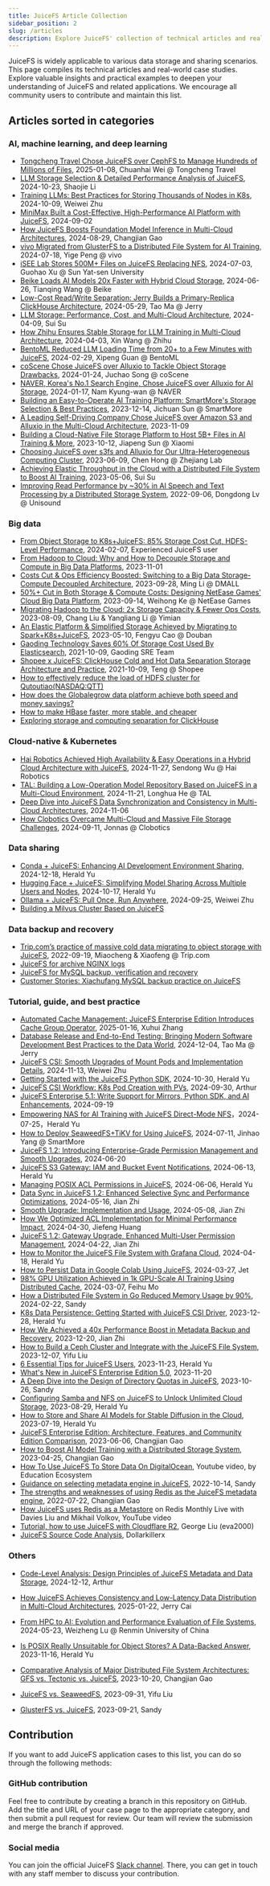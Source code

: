 ```yaml
---
title: JuiceFS Article Collection
sidebar_position: 2
slug: /articles
description: Explore JuiceFS' collection of technical articles and real-world case studies in AI, machine learning, deep learning, big data, data sharing, backup, and recovery scenarios.
---
```


JuiceFS is widely applicable to various data storage and sharing scenarios. This page compiles its technical articles and real-world case studies. Explore valuable insights and practical examples to deepen your understanding of JuiceFS and related applications. We encourage all community users to contribute and maintain this list.

## Articles sorted in categories

### AI, machine learning, and deep learning

- [Tongcheng Travel Chose JuiceFS over CephFS to Manage Hundreds of Millions of Files](https://juicefs.com/en/blog/user-stories/juicefs-vs-cephfs-distributed-file-system-artificial-intelligence-storage), 2025-01-08, Chuanhai Wei @ Tongcheng Travel
- [LLM Storage Selection & Detailed Performance Analysis of JuiceFS](https://juicefs.com/en/blog/solutions/llm-storage-selection), 2024-10-23, Shaojie Li
- [Training LLMs: Best Practices for Storing Thousands of Nodes in K8s](https://juicefs.com/en/blog/usage-tips/train-large-language-model-kubernetes-storage), 2024-10-09, Weiwei Zhu
- [MiniMax Built a Cost-Effective, High-Performance AI Platform with JuiceFS](https://juicefs.com/en/blog/user-stories/minimax-foundation-model-ai-storage), 2024-09-02
- [How JuiceFS Boosts Foundation Model Inference in Multi-Cloud Architectures](https://juicefs.com/en/blog/solutions/boost-foundation-model-inference-multi-cloud), 2024-08-29, Changjian Gao
- [vivo Migrated from GlusterFS to a Distributed File System for AI Training](https://juicefs.com/en/blog/user-stories/improve-ai-training), 2024-07-18, Yige Peng @ vivo
- [iSEE Lab Stores 500M+ Files on JuiceFS Replacing NFS](https://juicefs.com/en/blog/user-stories/deep-learning-ai-storage), 2024-07-03, Guohao Xu @ Sun Yat-sen University
- [Beike Loads AI Models 20x Faster with Hybrid Cloud Storage](https://juicefs.com/en/blog/user-stories/ai-model-accelerate), 2024-06-26, Tianqing Wang @ Beike
- [Low-Cost Read/Write Separation: Jerry Builds a Primary-Replica ClickHouse Architecture](https://juicefs.com/en/blog/user-stories/read-write-separation), 2024-05-29, Tao Ma @ Jerry
- [LLM Storage: Performance, Cost, and Multi-Cloud Architecture](https://juicefs.com/en/blog/solutions/llm-storage-performance-cost-multi-cloud), 2024-04-09, Sui Su
- [How Zhihu Ensures Stable Storage for LLM Training in Multi-Cloud Architecture](https://juicefs.com/en/blog/user-stories/ai-storage-llm-training-multi-cloud), 2024-04-03, Xin Wang @ Zhihu
- [BentoML Reduced LLM Loading Time from 20+ to a Few Minutes with JuiceFS](https://juicefs.com/en/blog/user-stories/accelerate-large-language-model-loading), 2024-02-29, Xipeng Guan @ BentoML
- [coScene Chose JuiceFS over Alluxio to Tackle Object Storage Drawbacks](https://juicefs.com/en/blog/user-stories/juicefs-vs-alluxio-ai-robot-storage), 2024-01-24, Juchao Song @ coScene
- [NAVER, Korea's No.1 Search Engine, Chose JuiceFS over Alluxio for AI Storage](https://juicefs.com/en/blog/user-stories/juicefs-vs-alluxio-ai-storage-naver), 2024-01-17, Nam Kyung-wan @ NAVER
- [Building an Easy-to-Operate AI Training Platform: SmartMore's Storage Selection & Best Practices](https://juicefs.com/en/blog/user-stories/ai-training-storage-selection-seaweedfs-juicefs), 2023-12-14, Jichuan Sun @ SmartMore
- [A Leading Self-Driving Company Chose JuiceFS over Amazon S3 and Alluxio in the Multi-Cloud Architecture](https://juicefs.com/en/blog/user-stories/data-storage-multi-cloud-autonomous-driving-juicefs), 2023-11-09
- [Building a Cloud-Native File Storage Platform to Host 5B+ Files in AI Training & More](https://juicefs.com/en/blog/user-stories/cloud-native-file-storage-platform-ai-training), 2023-10-12, Jiapeng Sun @ Xiaomi
- [Choosing JuiceFS over s3fs and Alluxio for Our Ultra-Heterogeneous Computing Cluster](https://juicefs.com/en/blog/user-stories/high-performance-scale-out-heterogeneous-computing-power-cluster-storage), 2023-06-09, Chen Hong @ Zhejiang Lab
- [Achieving Elastic Throughput in the Cloud with a Distributed File System to Boost AI Training](https://juicefs.com/en/blog/solutions/accelerate-ai-training-flexible-elastic-throughput-cloud), 2023-05-06, Sui Su
- [Improving Read Performance by ~30% in AI Speech and Text Processing by a Distributed Storage System](https://juicefs.com/en/blog/user-stories/unisounds-hpc-platform-accelerates-ai-model-training-and-development-with-juicefs), 2022-09-06, Dongdong Lv @ Unisound

### Big data

- [From Object Storage to K8s+JuiceFS: 85% Storage Cost Cut, HDFS-Level Performance](https://juicefs.com/en/blog/user-stories/object-storage-kubernetes-hdfs), 2024-02-07, Experienced JuiceFS user
- [From Hadoop to Cloud: Why and How to Decouple Storage and Compute in Big Data Platforms](https://juicefs.com/en/blog/solutions/hadoop-cloud-decouple-storage-compute-big-data), 2023-11-01
- [Costs Cut & Ops Efficiency Boosted: Switching to a Big Data Storage-Compute Decoupled Architecture](https://juicefs.com/en/blog/user-stories/storage-compute-decoupled-architecture-cloud-native-big-data), 2023-09-28, Ming Li @ DMALL
- [50%+ Cut in Both Storage & Compute Costs: Designing NetEase Games' Cloud Big Data Platform](https://juicefs.com/en/blog/user-stories/cut-storage-compute-costs-cloud-big-data-platform), 2023-09-14, Weihong Ke @ NetEase Games
- [Migrating Hadoop to the Cloud: 2x Storage Capacity & Fewer Ops Costs](https://juicefs.com/en/blog/user-stories/migrating-hadoop-to-cloud-2x-storage-capacity-fewer-ops-costs), 2023-08-09, Chang Liu & Yangliang Li @ Yimian
- [An Elastic Platform & Simplified Storage Achieved by Migrating to Spark+K8s+JuiceFS](https://juicefs.com/en/blog/user-stories/scalable-computing-unified-data-storage-ops-cloud-spark-k8s-juicefs), 2023-05-10, Fengyu Cao @ Douban
- [Gaoding Technology Saves 60% Of Storage Cost Used By Elasticsearch](https://juicefs.com/en/blog/user-stories/gaoding-with-juicefs), 2021-10-09, Gaoding SRE Team
- [Shopee x JuiceFS: ClickHouse Cold and Hot Data Separation Storage Architecture and Practice](https://juicefs.com/en/blog/user-stories/shopee-clickhouse-with-juicefs), 2021-10-09, Teng @ Shopee
- [How to effectively reduce the load of HDFS cluster for Qutoutiao(NASDAQ:QTT)](https://juicefs.com/blog/en/posts/qutoutiao-big-data-platform-user-case)
- [How does the Globalegrow data platform achieve both speed and money savings?](https://juicefs.com/blog/en/posts/globalegrow-big-data-platform-user-case)
- [How to make HBase faster, more stable, and cheaper](https://juicefs.com/blog/en/posts/how-to-make-hbase-faster-more-stable-and-cheaper)
- [Exploring storage and computing separation for ClickHouse](https://juicefs.com/blog/en/posts/clickhouse-disaggregated-storage-and-compute-practice)

### Cloud-native & Kubernetes

- [Hai Robotics Achieved High Availability & Easy Operations in a Hybrid Cloud Architecture with JuiceFS](https://juicefs.com/en/blog/user-stories/high-availability-easy-operations-hybrid-cloud-ai-storage), 2024-11-27, Sendong Wu @ Hai Robotics
- [TAL: Building a Low-Operation Model Repository Based on JuiceFS in a Multi-Cloud Environment](https://juicefs.com/en/blog/user-stories/multi-cloud-llm-model-repository-storage), 2024-11-21, Longhua He @ TAL
- [Deep Dive into JuiceFS Data Synchronization and Consistency in Multi-Cloud Architectures](https://juicefs.com/en/blog/engineering/data-synchronization-consistency-multi-cloud-storage), 2024-11-06
- [How Clobotics Overcame Multi-Cloud and Massive File Storage Challenges](https://juicefs.com/en/blog/user-stories/multi-cloud-storage-posix-compatible), 2024-09-11, Jonnas @ Clobotics

### Data sharing

- [Conda + JuiceFS: Enhancing AI Development Environment Sharing](https://juicefs.com/en/blog/usage-tips/improve-artificial-intelligence-development-environment-sharing), 2024-12-18, Herald Yu
- [Hugging Face + JuiceFS: Simplifying Model Sharing Across Multiple Users and Nodes](https://juicefs.com/en/blog/usage-tips/ai-model-storage-share-multi-users-nodes), 2024-10-17, Herald Yu
- [Ollama + JuiceFS: Pull Once, Run Anywhere](https://juicefs.com/en/blog/usage-tips/ollama-large-language-model), 2024-09-25, Weiwei Zhu
- [Building a Milvus Cluster Based on JuiceFS](https://juicefs.com/blog/en/posts/build-milvus-distributed-cluster-based-on-juicefs)

### Data backup and recovery

- [Trip.com’s practice of massive cold data migrating to object storage with JuiceFS](https://juicefs.com/en/blog/user-stories/a-practice-of-massive-cold-data-migrating-to-oss-with-juicefs), 2022-09-19, Miaocheng & Xiaofeng @ Trip.com
- [JuiceFS for archive NGINX logs](https://juicefs.com/docs/en/archive_nginx_log_in_juicefs.html)
- [JuiceFS for MySQL backup, verification and recovery](https://juicefs.com/docs/en/backup_mysql_in_juicefs.html)
- [Customer Stories: Xiachufang MySQL backup practice on JuiceFS](https://juicefs.com/blog/en/posts/xiachufang-mysql-backup-practice-on-juicefs)

### Tutorial, guide, and best practice

- [Automated Cache Management: JuiceFS Enterprise Edition Introduces Cache Group Operator](https://juicefs.com/en/blog/usage-tips/automated-cache-management-cache-group-operator), 2025-01-16, Xuhui Zhang
- [Database Release and End-to-End Testing: Bringing Modern Software Development Best Practices to the Data World](https://juicefs.com/en/blog/user-stories/end-to-end-test-clickhouse-database-clone), 2024-12-04, Tao Ma @ Jerry
- [JuiceFS CSI: Smooth Upgrades of Mount Pods and Implementation Details](https://juicefs.com/en/blog/usage-tips/mount-pod-smooth-upgrade), 2024-11-13, Weiwei Zhu
- [Getting Started with the JuiceFS Python SDK](https://juicefs.com/en/blog/usage-tips/use-python-sdk), 2024-10-30, Herald Yu
- [JuiceFS CSI Workflow: K8s Pod Creation with PVs](https://juicefs.com/en/blog/usage-tips/csi-workflow-kubernetes-pod), 2024-09-30, Arthur
- [JuiceFS Enterprise 5.1: Write Support for Mirrors, Python SDK, and AI Enhancements](https://juicefs.com/en/blog/release-notes/uicefs-enterprise-5-1-artificial-intelligence), 2024-09-19
- [Empowering NAS for AI Training with JuiceFS Direct-Mode NFS](https://juicefs.com/en/blog/usage-tips/direct-nfs)，2024-07-25，Herald Yu
- [How to Deploy SeaweedFS+TiKV for Using JuiceFS](https://juicefs.com/en/blog/usage-tips/seaweedfs-tikv), 2024-07-11, Jinhao Yang @ SmartMore
- [JuiceFS 1.2: Introducing Enterprise-Grade Permission Management and Smooth Upgrades](https://juicefs.com/en/blog/release-notes/juicefs-12), 2024-06-20
- [JuiceFS S3 Gateway: IAM and Bucket Event Notifications](https://juicefs.com/en/blog/usage-tips/s3-gateway), 2024-06-13, Herald Yu
- [Managing POSIX ACL Permissions in JuiceFS](https://juicefs.com/en/blog/usage-tips/manage-acl), 2024-06-06, Herald Yu
- [Data Sync in JuiceFS 1.2: Enhanced Selective Sync and Performance Optimizations](https://juicefs.com/en/blog/usage-tips/data-sync), 2024-05-16, Jian Zhi
- [Smooth Upgrade: Implementation and Usage](https://juicefs.com/en/blog/engineering/smooth-upgrade), 2024-05-08, Jian Zhi
- [How We Optimized ACL Implementation for Minimal Performance Impact](https://juicefs.com/en/blog/engineering/access-control-list), 2024-04-30, Jiefeng Huang
- [JuiceFS 1.2: Gateway Upgrade, Enhanced Multi-User Permission Management](https://juicefs.com/en/blog/release-notes/juicefs-12-beta-1), 2024-04-22, Jian Zhi
- [How to Monitor the JuiceFS File System with Grafana Cloud](https://juicefs.com/en/blog/usage-tips/monitor-file-system-grafana-cloud), 2024-04-18, Herald Yu
- [How to Persist Data in Google Colab Using JuiceFS](https://juicefs.com/en/blog/usage-tips/colab-persist-data), 2024-03-27, Jet
- [98% GPU Utilization Achieved in 1k GPU-Scale AI Training Using Distributed Cache](https://juicefs.com/en/blog/engineering/ai-gpu-utilization-mlperf-benchmark), 2024-03-07, Feihu Mo
- [How a Distributed File System in Go Reduced Memory Usage by 90%](https://juicefs.com/en/blog/engineering/reduce-metadata-memory-usage), 2024-02-22, Sandy
- [K8s Data Persistence: Getting Started with JuiceFS CSI Driver](https://juicefs.com/en/blog/usage-tips/kubernetes-data-persistence-juicefs), 2023-12-28, Herald Yu
- [How We Achieved a 40x Performance Boost in Metadata Backup and Recovery](https://juicefs.com/en/blog/engineering/increase-performance-metadata-backup-recovery), 2023-12-20, Jian Zhi
- [How to Build a Ceph Cluster and Integrate with the JuiceFS File System](https://juicefs.com/en/blog/usage-tips/build-ceph-cluster-integrate-juicefs-file-system), 2023-12-07, Yifu Liu
- [6 Essential Tips for JuiceFS Users](https://juicefs.com/en/blog/usage-tips/juicefs-user-tips-distributed-file-storage-system), 2023-11-23, Herald Yu
- [What's New in JuiceFS Enterprise Edition 5.0](https://juicefs.com/en/blog/release-notes/juicefs-enterprise-edition-v5), 2023-11-20
- [A Deep Dive into the Design of Directory Quotas in JuiceFS](https://juicefs.com/en/blog/engineering/design-juicefs-directory-quotas), 2023-10-26, Sandy
- [Configuring Samba and NFS on JuiceFS to Unlock Unlimited Cloud Storage](https://juicefs.com/en/blog/usage-tips/scalable-cloud-storage-samba-nfs-shares-juicefs), 2023-08-29, Herald Yu
- [How to Store and Share AI Models for Stable Diffusion in the Cloud](https://juicefs.com/en/blog/usage-tips/share-store-model-data-stable-diffusion-cloud), 2023-07-19, Herald Yu
- [JuiceFS Enterprise Edition: Architecture, Features, and Community Edition Comparison](https://juicefs.com/en/blog/solutions/juicefs-enterprise-edition-features-vs-community-edition), 2023-06-06, Changjian Gao
- [How to Boost AI Model Training with a Distributed Storage System](https://juicefs.com/en/blog/usage-tips/how-to-use-juicefs-to-speed-up-ai-model-training), 2023-04-25, Changjian Gao
- [How To Use JuiceFS To Store Data On DigitalOcean](https://www.youtube.com/watch?v=pdFzyflcRGA&t=75s), Youtube video, by Education Ecosystem
- [Guidance on selecting metadata engine in JuiceFS](https://juicefs.com/en/blog/usage-tips/juicefs-metadata-engine-selection-guide), 2022-10-14, Sandy
- [The strengths and weaknesses of using Redis as the JuiceFS metadata engine](https://juicefs.com/en/blog/usage-tips/introduce-redis-as-juicefs-metadata-engine), 2022-07-22, Changjian Gao
- [How JuiceFS uses Redis as a Metastore](https://www.youtube.com/watch?v=P7H1H-Zj5oU&t=757s) on Redis Monthly Live with Davies Liu and Mikhail Volkov, YouTube video
- [Tutorial, how to use JuiceFS with Cloudflare R2](https://github.com/centminmod/centminmod-juicefs), George Liu (eva2000)
- [JuiceFS Source Code Analysis](https://github.com/dollarkillerx/juicefs-source-analysis), Dollarkillerx

### Others

- [Code-Level Analysis: Design Principles of JuiceFS Metadata and Data Storage](https://juicefs.com/en/blog/engineering/design-metadata-data-storage), 2024-12-12, Arthur
- [How JuiceFS Achieves Consistency and Low-Latency Data Distribution in Multi-Cloud Architectures](https://juicefs.com/en/blog/solutions/consistency-low-latency-data-distribution-multi-cloud-storage), 2025-01-22, Jerry Cai

- [From HPC to AI: Evolution and Performance Evaluation of File Systems](https://juicefs.com/en/blog/user-stories/hpc-ai-file-system), 2024-05-23, Weizheng Lu @ Renmin University of China
- [Is POSIX Really Unsuitable for Object Stores? A Data-Backed Answer](https://juicefs.com/en/blog/community/posix-object-store-suitable-file-system), 2023-11-16, Herald Yu
- [Comparative Analysis of Major Distributed File System Architectures: GFS vs. Tectonic vs. JuiceFS](https://juicefs.com/en/blog/engineering/compare-distributed-file-system-architectures-gfs-tectonic-juicefs), 2023-10-20, Changjian Gao
- [JuiceFS vs. SeaweedFS](https://juicefs.com/docs/community/comparison/juicefs_vs_seaweedfs), 2023-09-31, Yifu Liu
- [GlusterFS vs. JuiceFS](https://juicefs.com/en/blog/engineering/glusterfs-vs-juicefs-distributed-storage), 2023-09-21, Sandy

## Contribution

If you want to add JuiceFS application cases to this list, you can do so through the following methods:

### GitHub contribution

Feel free to contribute by creating a branch in this repository on GitHub. Add the title and URL of your case page to the appropriate category, and then submit a pull request for review. Our team will review the submission and merge the branch if approved.

### Social media

You can join the official JuiceFS [Slack channel](https://go.juicefs.com/slack). There, you can get in touch with any staff member to discuss your contribution.

